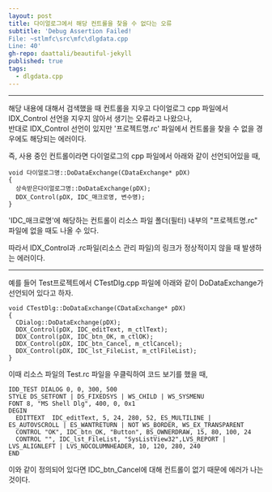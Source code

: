 ```yaml
---
layout: post
title: 다이얼로그에서 해당 컨트롤을 찾을 수 없다는 오류
subtitle: 'Debug Assertion Failed!   
File: ~stlmfc\src\mfc\dlgdata.cpp   
Line: 40'
gh-repo: daattali/beautiful-jekyll
published: true
tags:
  - dlgdata.cpp
---
```

***

해당 내용에 대해서 검색했을 때 컨트롤을 지우고 다이얼로그 cpp 파일에서 IDX_Control 선언을 지우지 않아서 생기는 오류라고 나왔으나,   
반대로 IDX_Control 선언이 있지만 '프로젝트명.rc' 파일에서 컨트롤을 찾을 수 없을 경우에도 해당되는 에러이다.

즉, 사용 중인 컨트롤이라면 다이얼로그의 cpp 파일에서 아래와 같이 선언되어있을 때,
    
    void 다이얼로그명::DoDataExchange(CDataExchange* pDX)
    {
      상속받은다이얼로그명::DoDataExchange(pDX);
      DDX_Control(pDX, IDC_매크로명, 변수명);
    }

'IDC_매크로명'에 해당하는 컨트롤이 리소스 파일 폴더(필터) 내부의 "프로젝트명.rc" 파일에 없을 때도 나올 수 있다.

따라서 IDX_Control과 .rc파일(리소스 관리 파일)의 링크가 정상적이지 않을 때 발생하는 에러이다.

***

예를 들어 Test프로젝트에서 CTestDlg.cpp 파일에 아래와 같이 DoDataExchange가 선언되어 있다고 하자.

    void CTestDlg::DoDataExchange(CDataExchange* pDX)
    {
      CDialog::DoDataExchange(pDX);
      DDX_Control(pDX, IDC_editText, m_ctlText);
      DDX_Control(pDX, IDC_btn_OK, m_ctlOK);
      DDX_Control(pDX, IDC_btn_Cancel, m_ctlCancel);
      DDX_Control(pDX, IDC_lst_FileList, m_ctlFileList);
    }

이때 리소스 파일의 Test.rc 파일을 우클릭하여 코드 보기를 했을 때,

    IDD_TEST DIALOG 0, 0, 300, 500
    STYLE DS_SETFONT | DS_FIXEDSYS | WS_CHILD | WS_SYSMENU
    FONT 8, "MS Shell Dlg", 400, 0, 0x1
    DEGIN
      EDITTEXT  IDC_editText, 5, 24, 280, 52, ES_MULTILINE | ES_AUTOVSCROLL | ES_WANTRETURN | NOT WS_BORDER, WS_EX_TRANSPARENT
      CONTROL "OK", IDC_btn_OK, "Button", BS_OWNERDRAW, 15, 80, 100, 24
      CONTROL "", IDC_lst_FileList, "SysListView32",LVS_REPORT | LVS_ALIGNLEFT | LVS_NOCOLUMNHEADER, 10, 120, 280, 240
    END

이와 같이 정의되어 있다면
IDC_btn_Cancel에 대해 컨트롤이 없기 때문에 에러가 나는 것이다.
